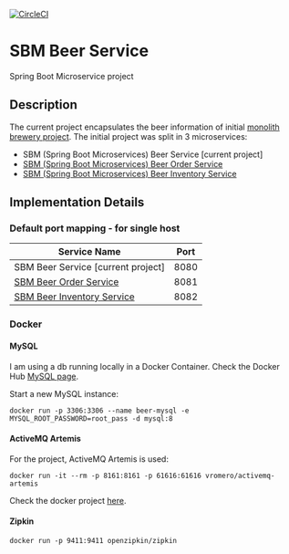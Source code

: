 [![CircleCI](https://circleci.com/gh/mariamihai/udemy-sbm-beer-service.svg?style=svg)](https://circleci.com/gh/mariamihai/udemy-sbm-beer-service)

# SBM Beer Service
Spring Boot Microservice project

## Description
The current project encapsulates the beer information of initial [monolith brewery project](https://github.com/mariamihai/udemy-sbm-brewery-monolith).
The initial project was split in 3 microservices:
* SBM (Spring Boot Microservices) Beer Service [current project]
* [SBM (Spring Boot Microservices) Beer Order Service](https://github.com/mariamihai/udemy-sbm-beer-order-service)
* [SBM (Spring Boot Microservices) Beer Inventory Service](https://github.com/mariamihai/udemy-sbm-beer-inventory-service)

## Implementation Details
### Default port mapping - for single host

| Service Name | Port | 
| --------| -----|
| SBM Beer Service [current project] | 8080 |
| [SBM  Beer Order Service](https://github.com/mariamihai/udemy-sbm-beer-order-service) | 8081 |
| [SBM Beer Inventory Service](https://github.com/mariamihai/udemy-sbm-beer-inventory-service) | 8082 |

### Docker
#### MySQL
I am using a db running locally in a Docker Container. Check the Docker Hub [MySQL page](https://hub.docker.com/_/mysql).

Start a new MySQL instance:
```
docker run -p 3306:3306 --name beer-mysql -e MYSQL_ROOT_PASSWORD=root_pass -d mysql:8
```

#### ActiveMQ Artemis
For the project, ActiveMQ Artemis is used:
```
docker run -it --rm -p 8161:8161 -p 61616:61616 vromero/activemq-artemis
```

Check the docker project [here](https://github.com/vromero/activemq-artemis-docker/blob/master/README.md).

#### Zipkin
```
docker run -p 9411:9411 openzipkin/zipkin
```